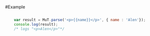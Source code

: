 #Example 
``` javascript

	var result = MuT.parse('<p>{{name}}</p>', { name : 'Alen'});
	console.log(result);
	/* logs "<p>Alen</p>"*/
```

